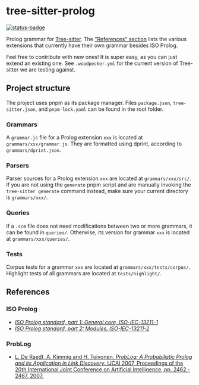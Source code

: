 # tree-sitter-prolog

[![status-badge](https://ci.codeberg.org/api/badges/13456/status.svg)](https://ci.codeberg.org/repos/13456)

Prolog grammar for [Tree-sitter](https://github.com/tree-sitter/tree-sitter).
The ["References" section](#references) lists the various extensions that
currently have their own grammar besides ISO Prolog.

Feel free to contribute with new ones! It is super easy, as you can just extend
an existing one. See `.woodpecker.yml` for the current version of Tree-sitter
we are testing against.

## Project structure

The project uses pnpm as its package manager. Files `package.json`,
`tree-sitter.json`, and `pnpm-lock.yaml` can be found in the root folder.

### Grammars

A `grammar.js` file for a Prolog extension `xxx` is located at
`grammars/xxx/grammar.js`. They are formatted using dprint, according to
`grammars/dprint.json`.

### Parsers

Parser sources for a Prolog extension `xxx` are located at `grammars/xxx/src/`.
If you are not using the `generate` pnpm script and are manually invoking the
`tree-sitter generate` command instead, make sure your current directory is
`grammars/xxx/`.

### Queries

If a `.scm` file does not need modifications between two or more grammars, it
can be found in `queries/`. Otherwise, its version for grammar `xxx` is located
at `grammars/xxx/queries/`.

### Tests

Corpus tests for a grammar `xxx` are located at `grammars/xxx/tests/corpus/`.
Highlight tests of all grammars are located at `tests/highlight/`.

## References

### ISO Prolog

- [_ISO Prolog standard, part 1: General core, ISO-IEC-13211-1_](https://annas-archive.org/md5/2ab8eeb4b91b6c75ccb9f80a8cc446e4)
- [_ISO Prolog standard, part 2: Modules, ISO-IEC-13211-2_](https://annas-archive.org/md5/476731b3fea9384b12f5e6c2f42960c8)

### ProbLog

- [L. De Raedt, A. Kimmig and H. Toivonen. _ProbLog: A Probabilistic Prolog and
  its Application in Link Discovery_. IJCAI 2007, Proceedings of the 20th
  International Joint Conference on Artificial Intelligence, pp. 2462 - 2467,
  2007.](https://lirias.kuleuven.be/bitstream/123456789/146072/1/ijcai07-problog.pdf)
